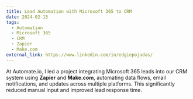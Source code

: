 ```yaml
---
title: Lead Automation with Microsoft 365 to CRM
date: 2024-02-15
tags:
  - Automation
  - Microsoft 365
  - CRM
  - Zapier
  - Make.com
external_link: https://www.linkedin.com/in/edgiepojadas/
---
```


At Automate.io, I led a project integrating Microsoft 365 leads into our CRM system using **Zapier** and **Make.com**, automating data flows, email notifications, and updates across multiple platforms. This significantly reduced manual input and improved lead response time.

<!--more-->


